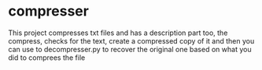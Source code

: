 # compresser
This project compresses txt files and has a description part too, the compress,
checks for the text, create a compressed copy of it and then you can use to decompresser.py
to recover the original one based on what you did to comprees the file
